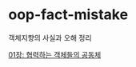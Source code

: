 # oop-fact-mistake
객체지향의 사실과 오해 정리

 
[01장: 협력하는 객체들의 공동체](https://github.com/daeul-jeong/oop-fact-mistake/blob/main/ch1.md, "01장: 협력하는 객체들의 공동체")
